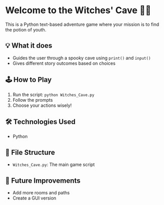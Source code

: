 # Welcome to the Witches' Cave 🧙‍♀️

This is a Python text-based adventure game where your mission is to find the potion of youth.

## 💡 What it does
- Guides the user through a spooky cave using `print()` and `input()`
- Gives different story outcomes based on choices

## 🕹️ How to Play
1. Run the script: `python Witches_Cave.py`
2. Follow the prompts
3. Choose your actions wisely!

## 🛠️ Technologies Used
- Python 

## 📁 File Structure
- `Witches_Cave.py`: The main game script

## 🚀 Future Improvements
- Add more rooms and paths
- Create a GUI version
